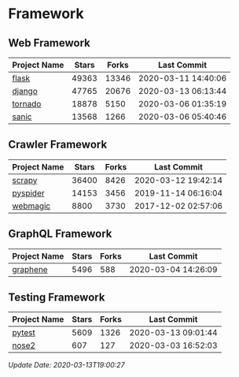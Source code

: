 # Framework

## Web Framework

| Project Name | Stars | Forks | Last Commit |
| ------------ | ----- | ----- | ----------- |
| [flask](https://github.com/pallets/flask) | 49363 | 13346 | 2020-03-11 14:40:06 |
| [django](https://github.com/django/django) | 47765 | 20676 | 2020-03-13 06:13:44 |
| [tornado](https://github.com/tornadoweb/tornado) | 18878 | 5150 | 2020-03-06 01:35:19 |
| [sanic](https://github.com/huge-success/sanic) | 13568 | 1266 | 2020-03-06 05:40:46 |

## Crawler Framework

| Project Name | Stars | Forks | Last Commit |
| ------------ | ----- | ----- | ----------- |
| [scrapy](https://github.com/scrapy/scrapy) | 36400 | 8426 | 2020-03-12 19:42:14 |
| [pyspider](https://github.com/binux/pyspider) | 14153 | 3456 | 2019-11-14 06:16:04 |
| [webmagic](https://github.com/code4craft/webmagic) | 8800 | 3730 | 2017-12-02 02:57:06 |

## GraphQL Framework

| Project Name | Stars | Forks | Last Commit |
| ------------ | ----- | ----- | ----------- |
| [graphene](https://github.com/graphql-python/graphene) | 5496 | 588 | 2020-03-04 14:26:09 |

## Testing Framework

| Project Name | Stars | Forks | Last Commit |
| ------------ | ----- | ----- | ----------- |
| [pytest](https://github.com/pytest-dev/pytest) | 5609 | 1326 | 2020-03-13 09:01:44 |
| [nose2](https://github.com/nose-devs/nose2) | 607 | 127 | 2020-03-03 16:52:03 |

*Update Date: 2020-03-13T19:00:27*
